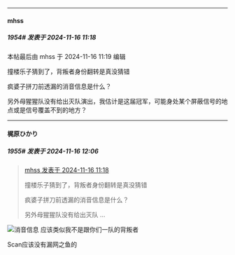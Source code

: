 ﻿
*****

####  mhss  
##### 1954#       发表于 2024-11-16 11:18

 本帖最后由 mhss 于 2024-11-16 11:19 编辑 

撞楼乐子猜到了，背叛者身份翻转是真没猜错

疯婆子拼刀前透漏的消音信息是什么？

另外母猩猩队没有给出灭队演出，我估计是这届冠军，可能身处某个屏蔽信号的地点或是信号覆盖不到的地方？


*****

####  梶原ひかり  
##### 1955#       发表于 2024-11-16 12:06

<blockquote><a href="httphttps://bbs.saraba1st.com/2b/forum.php?mod=redirect&amp;goto=findpost&amp;pid=66707185&amp;ptid=1550724" target="_blank">mhss 发表于 2024-11-16 11:18</a>

撞楼乐子猜到了，背叛者身份翻转是真没猜错

疯婆子拼刀前透漏的消音信息是什么？

另外母猩猩队没有给出灭队 ...</blockquote>
<img src="https://static.saraba1st.com/image/smiley/face2017/037.png" referrerpolicy="no-referrer">消音信息 应该类似我不是跟你们一队的背叛者

Scan应该没有漏网之鱼的

